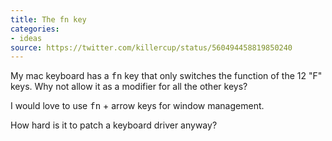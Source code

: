 ```yaml
---
title: The fn key
categories:
- ideas
source: https://twitter.com/killercup/status/560494458819850240
---
```


My mac keyboard has a <kbd>fn</kbd> key that only switches the function of the 12 "F" keys. Why not allow it as a modifier for all the other keys?

I would love to use <kbd>fn</kbd> + arrow keys for window management.

How hard is it to patch a keyboard driver anyway?